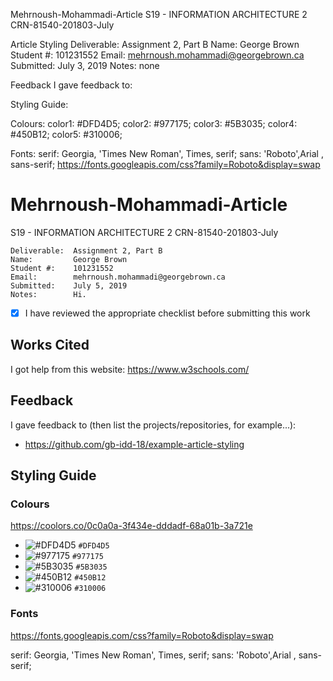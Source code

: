 Mehrnoush-Mohammadi-Article
S19 - INFORMATION ARCHITECTURE 2 CRN-81540-201803-July

Article Styling
Deliverable:  Assignment 2, Part B
Name:         George Brown
Student #:    101231552
Email:        mehrnoush.mohammadi@georgebrown.ca
Submitted:    July 3, 2019
Notes:        none

Feedback
I gave feedback to:


Styling Guide:

Colours:
 color1: #DFD4D5;
 color2: #977175;
 color3: #5B3035;
 color4: #450B12;
 color5: #310006;
 
Fonts:
serif: Georgia, 'Times New Roman', Times, serif;
sans: 'Roboto',Arial , sans-serif;
https://fonts.googleapis.com/css?family=Roboto&display=swap

# Mehrnoush-Mohammadi-Article
S19 - INFORMATION ARCHITECTURE 2 CRN-81540-201803-July

```
Deliverable:  Assignment 2, Part B
Name:         George Brown
Student #:    101231552
Email:        mehrnoush.mohammadi@georgebrown.ca
Submitted:    July 5, 2019
Notes:        Hi.
```
- [X] I have reviewed the appropriate checklist before submitting this work

## Works Cited
I got help from this website:
https://www.w3schools.com/

## Feedback
I gave feedback to (then list the projects/repositories, for example...):
- https://github.com/gb-idd-18/example-article-styling

## Styling Guide

### Colours
<https://coolors.co/0c0a0a-3f434e-dddadf-68a01b-3a721e>
- ![#DFD4D5](https://placehold.it/15/0C0A0A/000000?text=+) `#DFD4D5`
- ![#977175](https://placehold.it/15/3F434E/000000?text=+) `#977175`
- ![#5B3035](https://placehold.it/15/DDDADF/000000?text=+) `#5B3035`
- ![#450B12](https://placehold.it/15/68A01B/000000?text=+) `#450B12`
- ![#310006](https://placehold.it/15/3A721E/000000?text=+) `#310006`

### Fonts
<https://fonts.googleapis.com/css?family=Roboto&display=swap>

serif: Georgia, 'Times New Roman', Times, serif;
sans: 'Roboto',Arial , sans-serif;
